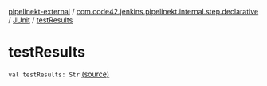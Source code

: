 [pipelinekt-external](../../index.md) / [com.code42.jenkins.pipelinekt.internal.step.declarative](../index.md) / [JUnit](index.md) / [testResults](./test-results.md)

# testResults

`val testResults: Str` [(source)](https://github.com/code42/pipelinekt/tree/master/internal/src/main/kotlin/com/code42/jenkins/pipelinekt/internal/step/declarative/JUnit.kt#L8)